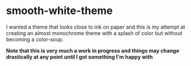 # smooth-white-theme

I wanted a theme that looks close to ink on paper and this is my attempt at creating an almost monochrome theme with a splash of color but without becoming a color-soup.

**Note that this is very much a work in progress and things may change drastically at any point until I got something I'm happy with**
